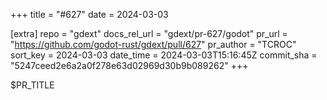 +++
title = "#627"
date = 2024-03-03

[extra]
repo = "gdext"
docs_rel_url = "gdext/pr-627/godot"
pr_url = "https://github.com/godot-rust/gdext/pull/627"
pr_author = "TCROC"
sort_key = 2024-03-03
date_time = 2024-03-03T15:16:45Z
commit_sha = "5247ceed2e6a2a0f278e63d02969d30b9b089262"
+++

$PR_TITLE
